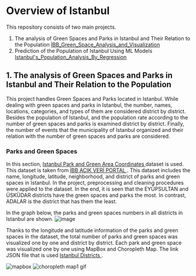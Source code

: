 # Overview of Istanbul

This repository consists of two main projects. 
1. The analysis of Green Spaces and Parks in Istanbul and Their Relation to the Population 
<a href = "https://github.com/tugcecalisir/IBB_Data_Analysis/blob/main/%C4%B0BB_Green_Space_Analysis_and_Visualization.ipynb" > İBB_Green_Space_Analysis_and_Visualization </a>
2. Prediction of the Population of Istanbul Using ML Models 
<a href = "https://github.com/tugcecalisir/IBB_Data_Analysis/blob/main/Istanbul's_Population_Analysis_By_Regression.ipynb" > Istanbul's_Population_Analysis_By_Regression </a>


## 1. The analysis of Green Spaces and Parks in Istanbul and Their Relation to the Population

This project handles Green Spaces and Parks located in Istanbul. While dealing with green spaces and parks in Istanbul, the number, names, locations, categories, and types of them are considered district by district. Besides the population of Istanbul, and the population rate according to the number of green spaces and parks is	examined district by district. Finally, the number of events that the municipality of Istanbul organized and their relation with the number of green spaces and parks are considered.


### Parks and Green Spaces

In this section, <a href = "https://github.com/tugcecalisir/IBB_Data_Analysis/blob/main/Datasets/Istanbul%20Park%20and%20Green%20Area%20Coordinates.csv" > Istanbul Park and Green Area Coordinates </a> dataset is used. This dataset is taken from <a href = "https://data.ibb.gov.tr/dataset/parklar-ve-yesil-alanlar/resource/d588f256-2982-43d2-b372-c38978d7200b" > İBB AÇIK VERİ PORTAL </a>. 
This dataset includes the name, longitude, latitude, neighborhood, and district of parks and green spaces in Istanbul. In the project, preprocessing and cleaning procedures were applied to the dataset. In the end, it is seen that the EYÜPSULTAN and ÜSKÜDAR districts have the green spaces and parks the most. In contrast, ADALAR is the district that has them the least. 

In the graph below, the parks and green spaces numbers in all districts in Istanbul are shown.
![image](https://user-images.githubusercontent.com/103861412/222979480-d5b488cc-79fa-4b24-abee-d04c95ae0a7c.png)

Thanks to the longitude and latitude information of the parks and green spaces in the dataset, the total number of parks and green spaces was visualized one by one and district by district. Each park and green space was visualized one by one using MapBox and Choropleth Map. The link JSON file that is used <a href = "https://github.com/tugcecalisir/IBB_Data_Analysis/blob/main/istanbul-districts.json" > Istanbul Districts </a>. 

![mapbox](https://user-images.githubusercontent.com/58370511/223101419-36866e82-21a5-4193-bd21-68bb590f238a.PNG)
![choropleth map1 gif](https://user-images.githubusercontent.com/103861412/222980218-072fa4b3-9d41-42f9-8fae-9703414b275b.gif)
